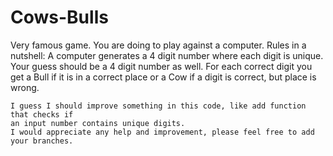 # Cows-Bulls
Very famous game. You are doing to play against a computer.
    Rules in a nutshell:
    A computer generates a 4 digit number where each digit is unique.
    Your guess should be a 4 digit number as well.
    For each correct digit you get a Bull if it is in a correct place or a Cow if a digit is correct, but place is wrong. 
    
    I guess I should improve something in this code, like add function that checks if 
    an input number contains unique digits.
    I would appreciate any help and improvement, please feel free to add your branches.
